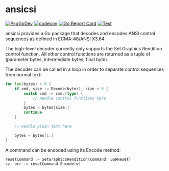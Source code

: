 # ansicsi

[![PkgGoDev](https://pkg.go.dev/badge/github.com/malivvan/vv/pkg/cui/mdview/ansicsi)](https://pkg.go.dev/github.com/malivvan/vv/pkg/cui/mdview/ansicsi)
[![codecov](https://codecov.io/gh/pgavlin/ansicsi/branch/master/graph/badge.svg)](https://codecov.io/gh/pgavlin/ansicsi)
[![Go Report Card](https://goreportcard.com/badge/github.com/malivvan/vv/pkg/cui/mdview/ansicsi)](https://goreportcard.com/report/github.com/malivvan/vv/pkg/cui/mdview/ansicsi)
[![Test](https://github.com/malivvan/vv/pkg/cui/mdview/ansicsi/workflows/Test/badge.svg)](https://github.com/malivvan/vv/pkg/cui/mdview/ansicsi/actions?query=workflow%3ATest)

ansicsi provides a Go package that decodes and encodes ANSI control sequences as defined in ECMA-48/ANSI X3.64.

The high-level decoder currently only supports the Set Graphics Rendition control function. All other control
functions are returned as a tuple of (parameter bytes, intermediate bytes, final byte).

The decoder can be called in a loop in order to separate control sequences from normal text:

```go
for len(bytes) > 0 {
	if cmd, size := Decode(bytes); size > 0 {
		switch cmd := cmd.(type) {
			// Handle control functions here
		}
		bytes = bytes[size:]
		continue
	}

	// Handle plain text here

	bytes = bytes[1:]
}
```

A command can be encoded using its Encode method:

```go
resetCommand := SetGraphicsRendition{Command: SGRReset}
sz, err := resetCommand.Encode(w)
```
